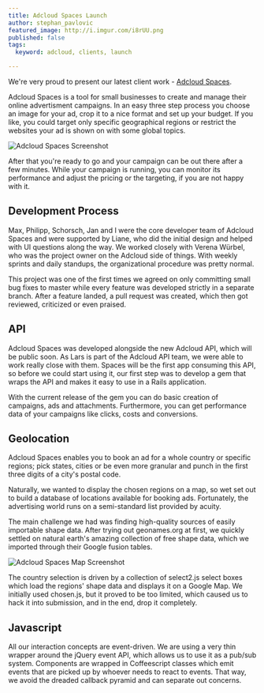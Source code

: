 ```yaml
---
title: Adcloud Spaces Launch
author: stephan_pavlovic
featured_image: http://i.imgur.com/i8rUU.png
published: false
tags:
  keyword: adcloud, clients, launch

---
```

We're very proud to present our latest client work - [Adcloud Spaces](http://spaces.adcloud.com).

Adcloud Spaces is a tool for small businesses to create and manage their online advertisment campaigns. In an easy three step process you choose an image for your ad, crop it to a nice format and set up your budget. If you like, you could target only specific geographical regions or restrict the websites your ad is shown on with some global topics.

![Adcloud Spaces Screenshot](http://i.imgur.com/fsjrO.png)

After that you're ready to go and your campaign can be out there after a few minutes. While your campaign is running, you can monitor its performance and adjust the pricing or the targeting, if you are not happy with it.

Development Process
-------------------

Max, Philipp, Schorsch, Jan and I were the core developer team of Adcloud Spaces and were supported by Liane, who did the initial design and helped with UI questions along the way. We worked closely with Verena Würbel, who was the project owner on the Adcloud side of things. With weekly sprints and daily standups, the organizational procedure was pretty normal.

This project was one of the first times we agreed on only committing small bug fixes to master while every feature was developed strictly in a separate branch. After a feature landed, a pull request was created, which then got reviewed, criticized or even praised.

API
-----------

Adcloud Spaces was developed alongside the new Adcloud API, which will be public soon. As Lars is part of the Adcloud API team, we were able to work really close with them. Spaces will be the first app consuming this API, so before we could start using it, our first step was to develop a gem that wraps the API and makes it easy to use in a Rails application.

With the current release of the gem you can do basic creation of campaigns, ads and attachments. Furthermore, you can get performance data of your campaigns like clicks, costs and conversions.

Geolocation
-----------

Adcloud Spaces enables you to book an ad for a whole country or specific regions; pick states, cities or be even more granular and punch in the first three digits of a city's postal code.

Naturally, we wanted to display the chosen regions on a map, so wet set out to build a database of locations available for booking ads. Fortunately, the advertising world runs on a semi-standard list provided by acuity.

The main challenge we had was finding high-quality sources of easily importable shape data. After trying out geonames.org at first, we quickly settled on natural earth's amazing collection of free shape data, which we imported through their Google fusion tables.

![Adcloud Spaces Map Screenshot](http://i.imgur.com/i8rUU.png)

The country selection is driven by a collection of select2.js select boxes which load the regions' shape data and displays it on a Google Map. We initially used chosen.js, but it proved to be too limited, which caused us to hack it into submission, and in the end, drop it completely.

Javascript
----------

All our interaction concepts are event-driven. We are using a very thin wrapper around the jQuery event API, which allows us to use it as a pub/sub system. Components are wrapped in Coffeescript classes which emit events that are picked up by whoever needs to react to events. That way, we avoid the dreaded callback pyramid and can separate out concerns.
